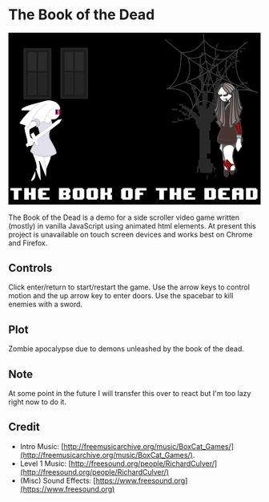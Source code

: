 # The Book of the Dead

![Images](./readme-splash.png)

The Book of the Dead is a demo for a side scroller video game written (mostly)
in vanilla JavaScript using animated html elements.  At present this project
is unavailable on touch screen devices and works best on Chrome and Firefox.

## Controls

Click enter/return to start/restart the game.  Use the arrow keys to control
motion and the up arrow key to enter doors.  Use the spacebar to kill enemies
with a sword.

## Plot

Zombie apocalypse due to demons unleashed by the book of the dead.

## Note

At some point in the future I will transfer this over to react but I'm too
lazy right now to do it.

## Credit

- Intro Music: [http://freemusicarchive.org/music/BoxCat_Games/](http://freemusicarchive.org/music/BoxCat_Games/).
- Level 1 Music: [http://freesound.org/people/RichardCulver/](http://freesound.org/people/RichardCulver/)
- (Misc) Sound Effects: [https://www.freesound.org](https://www.freesound.org)
